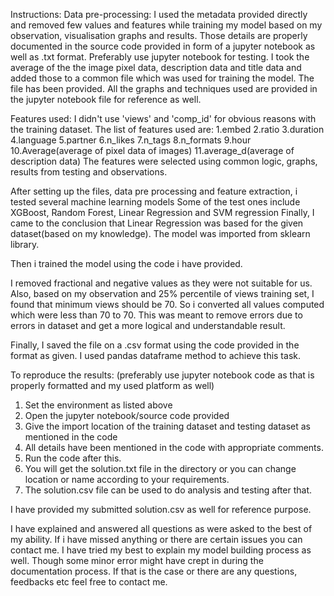 
Instructions:
Data pre-processing:
I used the metadata provided directly and removed few values and features while training my model
based on my observation, visualisation graphs and results. Those details are properly documented in the
source code provided in form of a jupyter notebook as well as .txt format. Preferably use jupyter notebook
for testing. 
I took the average of the the image pixel data, description data and title data and added those to a common file
which was used for training the model. The file has been provided.
All the graphs and techniques used are provided in the jupyter notebook file for reference as well.

Features used:
I didn't use 'views' and 'comp_id' for obvious reasons with the training dataset.
The list of features used are:
1.embed
2.ratio
3.duration
4.language
5.partner
6.n_likes
7.n_tags
8.n_formats
9.hour
10.Average(average of pixel data of images)
11.average_d(average of description data)
The features were selected using common logic, graphs, results from testing and observations.

After setting up the files, data pre processing and feature extraction, i tested several machine learning models 
Some of the test ones include XGBoost, Random Forest, Linear Regression and SVM regression
Finally, I came to the conclusion that Linear Regression was based for the given dataset(based on
my knowledge). The model was imported from sklearn library.

Then i trained the model using the code i have provided.

I removed fractional and negative values as they were not suitable for us. Also, based on my observation
and 25% percentile of views training set, I found that minimum views should be 70.
So i converted all values computed which were less than 70 to 70. This was meant to remove errors
due to errors in dataset and get a more logical and understandable result.

Finally, I saved the file on a .csv format using the code provided in the format as given.
I used pandas dataframe method to achieve this task.

To reproduce the results:
(preferably use jupyter notebook code as that is properly formatted and my used platform as well)
1. Set the environment as listed above
2. Open the jupyter notebook/source code provided
3. Give the import location of the training dataset and testing dataset as mentioned in the code
4. All details have been mentioned in the code with appropriate comments.
5. Run the code after this.
6. You will get the solution.txt file in the directory or you can change location or name according to your requirements.
7. The solution.csv file can be used to do analysis and testing after that.

I have provided my submitted solution.csv as well for reference purpose.

I have explained and answered all questions as were asked to the best of my ability. If i have missed anything or there are certain
issues you can contact me. I have tried my best to explain my model building process as well. Though some minor error might have crept in
during the documentation process. If that is the case or there are any questions, feedbacks etc feel free to contact me.



